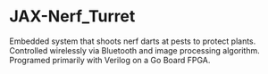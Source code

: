 # JAX-Nerf_Turret
Embedded system that shoots nerf darts at pests to protect plants. Controlled wirelessly via Bluetooth and image processing algorithm. Programed primarily with Verilog on a Go Board FPGA.
